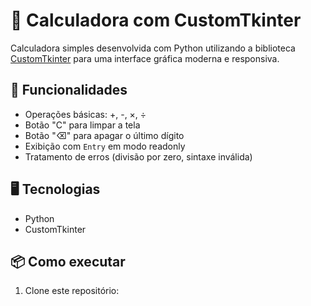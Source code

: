 # 🧮 Calculadora com CustomTkinter

Calculadora simples desenvolvida com Python utilizando a biblioteca [CustomTkinter](https://github.com/TomSchimansky/CustomTkinter) para uma interface gráfica moderna e responsiva.

## 🚀 Funcionalidades
- Operações básicas: +, -, ×, ÷
- Botão "C" para limpar a tela
- Botão "⌫" para apagar o último dígito
- Exibição com `Entry` em modo readonly
- Tratamento de erros (divisão por zero, sintaxe inválida)

## 🖥️ Tecnologias
- Python
- CustomTkinter

## 📦 Como executar
1. Clone este repositório:

